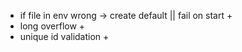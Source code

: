 - if file in env wrong -> create default || fail on start +
- long overflow +
- unique id validation +